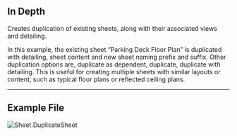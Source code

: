## In Depth
Creates duplication of existing sheets, along with their associated views and detailing. 

In this example, the existing sheet “Parking Deck Floor Plan” is duplicated with detailing, sheet content and new sheet naming prefix and suffix.  Other duplication options are, duplicate as dependent, duplicate, duplicate with detailing.   This is useful for creating multiple sheets with similar layouts or content, such as typical floor plans or reflected ceiling plans.

___
## Example File

![Sheet.DuplicateSheet](./Revit.Elements.Views.Sheet.DuplicateSheet_img.jpg)